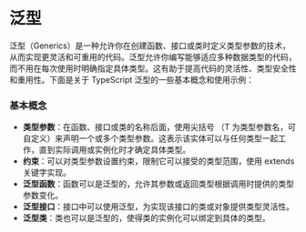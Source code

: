 # 泛型

<sucb>泛型（Generics）</sucb>是一种允许你在创建函数、接口或类时定义类型参数的技术，从而实现更灵活和可重用的代码。泛型允许你编写能够适应多种数据类型的代码，而不用在每次使用时明确指定具体类型。这有助于提高代码的灵活性、类型安全性和重用性。下面是关于 TypeScript 泛型的一些基本概念和使用示例：

### 基本概念

- **类型参数**：在函数、接口或类的名称后面，使用尖括号 <T>（T 为类型参数名，可自定义）来声明一个或多个类型参数。这表示该实体可以与任何类型一起工作，直到实际调用或实例化时才确定具体类型。
- **约束**：可以对类型参数设置约束，限制它可以接受的类型范围，使用 extends 关键字实现。
- **泛型函数**：函数可以是泛型的，允许其参数或返回类型根据调用时提供的类型参数变化。
- **泛型接口**：接口中可以使用泛型，为实现该接口的类或对象提供类型灵活性。
- **泛型类**：类也可以是泛型的，使得类的实例化可以绑定到具体的类型。
